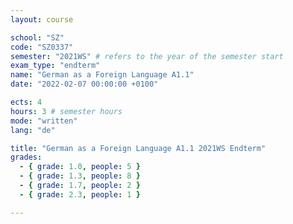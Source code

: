 ```yaml
---
layout: course

school: "SZ"
code: "SZ0337"
semester: "2021WS" # refers to the year of the semester start
exam_type: "endterm"
name: "German as a Foreign Language A1.1"
date: "2022-02-07 00:00:00 +0100"

ects: 4
hours: 3 # semester hours
mode: "written"
lang: "de"

title: "German as a Foreign Language A1.1 2021WS Endterm"
grades:
  - { grade: 1.0, people: 5 }
  - { grade: 1.3, people: 8 }
  - { grade: 1.7, people: 2 }
  - { grade: 2.3, people: 1 }

---
```



